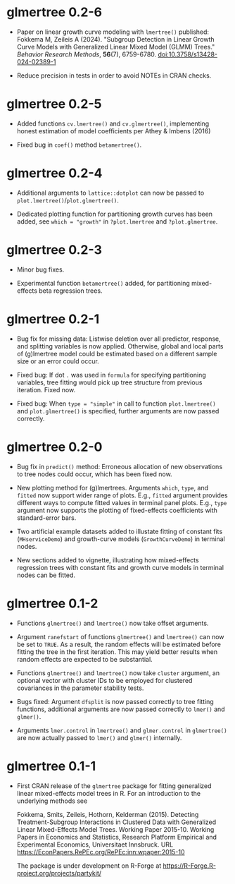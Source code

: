 # glmertree 0.2-6

* Paper on linear growth curve modeling with `lmertree()` published:
  Fokkema M, Zeileis A (2024). "Subgroup Detection in Linear Growth
  Curve Models with Generalized Linear Mixed Model (GLMM) Trees."
  _Behavior Research Methods_, **56**(7), 6759-6780.
  [doi:10.3758/s13428-024-02389-1](https://doi.org/10.3758/s13428-024-02389-1)

* Reduce precision in tests in order to avoid NOTEs in CRAN checks.


# glmertree 0.2-5

* Added functions `cv.lmertree()` and `cv.glmertree()`, implementing honest estimation of
  model coefficients per Athey & Imbens (2016)

* Fixed bug in `coef()` method `betamertree()`.


# glmertree 0.2-4

* Additional arguments to `lattice::dotplot` can now be passed to 
  `plot.lmertree()`/`plot.glmertree()`.
  
* Dedicated plotting function for partitioning growth curves has
  been added, see `which = "growth"` in `?plot.lmertree` and
  `?plot.glmertree`. 


# glmertree 0.2-3

* Minor bug fixes.

* Experimental function `betamertree()` added, for partitioning 
  mixed-effects beta regression trees.


# glmertree 0.2-1

* Bug fix for missing data: Listwise deletion over all predictor,
  response, and splitting variables is now applied. Otherwise, 
  global and local parts of (g)lmertree model could be estimated 
  based on a different sample size or an error could occur.

* Fixed bug: If dot `.` was used in `formula` for specifying partitioning 
  variables, tree fitting would pick up tree structure from previous
  iteration. Fixed now.

* Fixed bug: When `type = "simple"` in call to function `plot.lmertree()`
  and `plot.glmertree()` is specified, further arguments are now passed
  correctly. 


# glmertree 0.2-0

* Bug fix in `predict()` method: Erroneous allocation of new observations
  to tree nodes could occur, which has been fixed now. 

* New plotting method for (g)lmertrees. Arguments `which`, `type`, and `fitted`
  now support wider range of plots. E.g., `fitted` argument provides 
  different ways to compute fitted values in terminal panel plots. 
  E.g., `type` argument now supports the plotting of fixed-effects 
  coefficients with standard-error bars.

* Two artificial example datasets added to illustate fitting of constant 
  fits (`MHserviceDemo`) and growth-curve models (`GrowthCurveDemo`) in
  terminal nodes. 

* New sections added to vignette, illustrating how mixed-effects 
  regression trees with constant fits and growth curve models in terminal
  nodes can be fitted.


# glmertree 0.1-2

* Functions `glmertree()` and `lmertree()` now take offset arguments.

* Argument `ranefstart` of functions `glmertree()` and `lmertree()` can now be 
  set to `TRUE`. As a result, the random effects will be estimated
  before fitting the tree in the first iteration. This may yield better 
  results when random effects are expected to be substantial.

* Functions `glmertree()` and `lmertree()` now take `cluster` argument, an optional 
  vector with cluster IDs to be employed for clustered covariances in the parameter 
  stability tests.

* Bugs fixed: Argument `dfsplit` is now passed correctly to tree fitting functions,
  additional arguments are now passed correctly to `lmer()` and `glmer()`.

* Arguments `lmer.control` in `lmertree()` and `glmer.control` in `glmertree()`
  are now actually passed to `lmer()` and `glmer()` internally.


# glmertree 0.1-1

* First CRAN release of the `glmertree` package for fitting generalized linear
  mixed-effects model trees in R. For an introduction to the underlying methods see
 
  Fokkema, Smits, Zeileis, Hothorn, Kelderman (2015). Detecting
  Treatment-Subgroup Interactions in Clustered Data with Generalized
  Linear Mixed-Effects Model Trees. Working Paper 2015-10. Working Papers
  in Economics and Statistics, Research Platform Empirical and Experimental
  Economics, Universitaet Innsbruck.
  URL <https://EconPapers.RePEc.org/RePEc:inn:wpaper:2015-10>

  The package is under development on R-Forge at
  <https://R-Forge.R-project.org/projects/partykit/>
